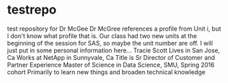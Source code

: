 # testrepo
test repository for Dr McGee
Dr McGree references a profile from Unit i, but I don't know what profile that is. Our class had two new units at the beginning of the session for SAS, so maybe the unit number are off. I will just put in some personal information here...
Tracie Scott
Lives in San Jose, Ca
Works at NetApp in Sunnyvale, Ca
Title is Sr Director of Customer and Partner Experience
Master of Science in Data Science, SMU, Spring 2016 cohort
Primarily to learn new things and broaden technical knowledge
